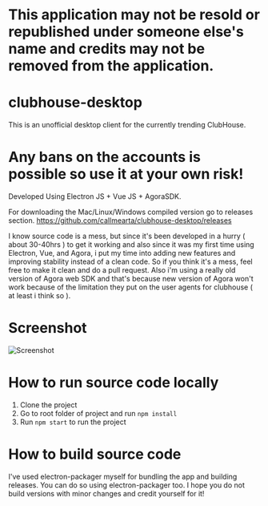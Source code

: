 # This application may not be resold or republished under someone else's name and credits may not be removed from the application. 

# clubhouse-desktop

This is an unofficial desktop client for the currently trending ClubHouse.

# Any bans on the accounts is possible so use it at your own risk!

Developed Using Electron JS + Vue JS + AgoraSDK.

For downloading the Mac/Linux/Windows compiled version go to releases section.
https://github.com/callmearta/clubhouse-desktop/releases

I know source code is a mess, but since it's been developed in a hurry ( about 30-40hrs ) to get it working and also since it was my first time using Electron, Vue, and Agora, i put my time into adding new features and improving stability instead of a clean code. So if you think it's a mess, feel free to make it clean and do a pull request.
Also i'm using a really old version of Agora web SDK and that's because new version of Agora won't work because of the limitation they put on the user agents for clubhouse ( at least i think so ).


# Screenshot

![Screenshot](https://github.com/callmearta/clubhouse-desktop/blob/main/Screen%20Shot%202021-03-14%20at%2018.01.56.png?raw=true)


# How to run source code locally
1. Clone the project
2. Go to root folder of project and run `npm install`
3. Run `npm start` to run the project

# How to build source code
I've used electron-packager myself for bundling the app and building releases. You can do so using electron-packager too. I hope you do not build versions with minor changes and credit yourself for it!
